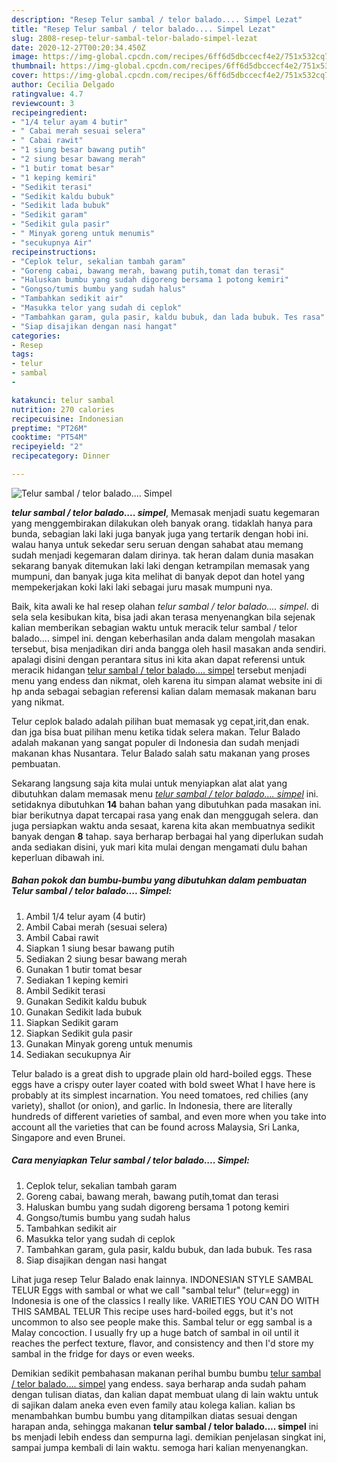 ```yaml
---
description: "Resep Telur sambal / telor balado.... Simpel Lezat"
title: "Resep Telur sambal / telor balado.... Simpel Lezat"
slug: 2808-resep-telur-sambal-telor-balado-simpel-lezat
date: 2020-12-27T00:20:34.450Z
image: https://img-global.cpcdn.com/recipes/6ff6d5dbccecf4e2/751x532cq70/telur-sambal-telor-balado-simpel-foto-resep-utama.jpg
thumbnail: https://img-global.cpcdn.com/recipes/6ff6d5dbccecf4e2/751x532cq70/telur-sambal-telor-balado-simpel-foto-resep-utama.jpg
cover: https://img-global.cpcdn.com/recipes/6ff6d5dbccecf4e2/751x532cq70/telur-sambal-telor-balado-simpel-foto-resep-utama.jpg
author: Cecilia Delgado
ratingvalue: 4.7
reviewcount: 3
recipeingredient:
- "1/4 telur ayam 4 butir"
- " Cabai merah sesuai selera"
- " Cabai rawit"
- "1 siung besar bawang putih"
- "2 siung besar bawang merah"
- "1 butir tomat besar"
- "1 keping kemiri"
- "Sedikit terasi"
- "Sedikit kaldu bubuk"
- "Sedikit lada bubuk"
- "Sedikit garam"
- "Sedikit gula pasir"
- " Minyak goreng untuk menumis"
- "secukupnya Air"
recipeinstructions:
- "Ceplok telur, sekalian tambah garam"
- "Goreng cabai, bawang merah, bawang putih,tomat dan terasi"
- "Haluskan bumbu yang sudah digoreng bersama 1 potong kemiri"
- "Gongso/tumis bumbu yang sudah halus"
- "Tambahkan sedikit air"
- "Masukka telor yang sudah di ceplok"
- "Tambahkan garam, gula pasir, kaldu bubuk, dan lada bubuk. Tes rasa"
- "Siap disajikan dengan nasi hangat"
categories:
- Resep
tags:
- telur
- sambal
- 

katakunci: telur sambal  
nutrition: 270 calories
recipecuisine: Indonesian
preptime: "PT26M"
cooktime: "PT54M"
recipeyield: "2"
recipecategory: Dinner

---
```



![Telur sambal / telor balado.... Simpel](https://img-global.cpcdn.com/recipes/6ff6d5dbccecf4e2/751x532cq70/telur-sambal-telor-balado-simpel-foto-resep-utama.jpg)

<b><i>telur sambal / telor balado.... simpel</i></b>, Memasak menjadi suatu kegemaran yang menggembirakan dilakukan oleh banyak orang. tidaklah hanya para bunda, sebagian laki laki juga banyak juga yang tertarik dengan hobi ini. walau hanya untuk sekedar seru seruan dengan sahabat atau memang sudah menjadi kegemaran dalam dirinya. tak heran dalam dunia masakan sekarang banyak ditemukan laki laki dengan ketrampilan memasak yang mumpuni, dan banyak juga kita melihat di banyak depot dan hotel yang mempekerjakan koki laki laki sebagai juru masak mumpuni nya.

Baik, kita awali ke hal resep olahan <i>telur sambal / telor balado.... simpel</i>. di sela sela kesibukan kita, bisa jadi akan terasa menyenangkan bila sejenak kalian memberikan sebagian waktu untuk meracik telur sambal / telor balado.... simpel ini. dengan keberhasilan anda dalam mengolah masakan tersebut, bisa menjadikan diri anda bangga oleh hasil masakan anda sendiri. apalagi disini dengan perantara situs ini kita akan dapat referensi untuk meracik hidangan <u>telur sambal / telor balado.... simpel</u> tersebut menjadi menu yang endess dan nikmat, oleh karena itu simpan alamat website ini di hp anda sebagai sebagian referensi kalian dalam memasak makanan baru yang nikmat.

Telur ceplok balado adalah pilihan buat memasak yg cepat,irit,dan enak. dan jga bisa buat pilihan menu ketika tidak selera makan. Telur Balado adalah makanan yang sangat populer di Indonesia dan sudah menjadi makanan khas Nusantara. Telur Balado salah satu makanan yang proses pembuatan.


Sekarang langsung saja kita mulai untuk menyiapkan alat alat yang dibutuhkan dalam memasak menu <u><i>telur sambal / telor balado.... simpel</i></u> ini. setidaknya dibutuhkan <b>14</b> bahan bahan yang dibutuhkan pada masakan ini. biar berikutnya dapat tercapai rasa yang enak dan menggugah selera. dan juga persiapkan waktu anda sesaat, karena kita akan membuatnya sedikit banyak dengan <b>8</b> tahap. saya berharap berbagai hal yang diperlukan sudah anda sediakan disini, yuk mari kita mulai dengan mengamati dulu bahan keperluan dibawah ini.

<!--inarticleads1-->

##### Bahan pokok dan bumbu-bumbu yang dibutuhkan dalam pembuatan Telur sambal / telor balado.... Simpel:

1. Ambil 1/4 telur ayam (4 butir)
1. Ambil  Cabai merah (sesuai selera)
1. Ambil  Cabai rawit
1. Siapkan 1 siung besar bawang putih
1. Sediakan 2 siung besar bawang merah
1. Gunakan 1 butir tomat besar
1. Sediakan 1 keping kemiri
1. Ambil Sedikit terasi
1. Gunakan Sedikit kaldu bubuk
1. Gunakan Sedikit lada bubuk
1. Siapkan Sedikit garam
1. Siapkan Sedikit gula pasir
1. Gunakan  Minyak goreng untuk menumis
1. Sediakan secukupnya Air


Telur balado is a great dish to upgrade plain old hard-boiled eggs. These eggs have a crispy outer layer coated with bold sweet What I have here is probably at its simplest incarnation. You need tomatoes, red chilies (any variety), shallot (or onion), and garlic. In Indonesia, there are literally hundreds of different varieties of sambal, and even more when you take into account all the varieties that can be found across Malaysia, Sri Lanka, Singapore and even Brunei. 

<!--inarticleads2-->

##### Cara menyiapkan Telur sambal / telor balado.... Simpel:

1. Ceplok telur, sekalian tambah garam
1. Goreng cabai, bawang merah, bawang putih,tomat dan terasi
1. Haluskan bumbu yang sudah digoreng bersama 1 potong kemiri
1. Gongso/tumis bumbu yang sudah halus
1. Tambahkan sedikit air
1. Masukka telor yang sudah di ceplok
1. Tambahkan garam, gula pasir, kaldu bubuk, dan lada bubuk. Tes rasa
1. Siap disajikan dengan nasi hangat


Lihat juga resep Telur Balado enak lainnya. INDONESIAN STYLE SAMBAL TELUR Eggs with sambal or what we call &#34;sambal telur&#34; (telur=egg) in Indonesia is one of the classics I really like. VARIETIES YOU CAN DO WITH THIS SAMBAL TELUR This recipe uses hard-boiled eggs, but it&#39;s not uncommon to also see people make this. Sambal telur or egg sambal is a Malay concoction. I usually fry up a huge batch of sambal in oil until it reaches the perfect texture, flavor, and consistency and then I&#39;d store my sambal in the fridge for days or even weeks. 

Demikian sedikit pembahasan makanan perihal bumbu bumbu <u>telur sambal / telor balado.... simpel</u> yang endess. saya berharap anda sudah paham dengan tulisan diatas, dan kalian dapat membuat ulang di lain waktu untuk di sajikan dalam aneka even even family atau kolega kalian. kalian bs menambahkan bumbu bumbu yang ditampilkan diatas sesuai dengan harapan anda, sehingga makanan <b>telur sambal / telor balado.... simpel</b> ini bs menjadi lebih endess dan sempurna lagi. demikian penjelasan singkat ini, sampai jumpa kembali di lain waktu. semoga hari kalian menyenangkan.
